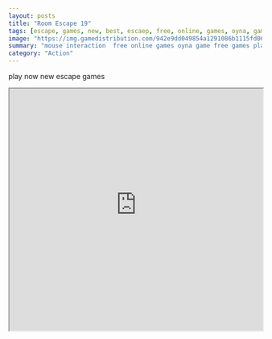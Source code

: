 ```yaml
---
layout: posts
title: "Room Escape 19"
tags: [escape, games, new, best, escaep, free, online, games, oyna, game, free, games, play, play, games]
image: "https://img.gamedistribution.com/942e9dd049854a1291086b1115fd0692.jpg"
summary: "mouse interaction  free online games oyna game free games play play games"
category: "Action"
---
```


play now new escape games

<iframe width="100%" height="480px;" src="https://flash.gamedistribution.com?game=942e9dd049854a1291086b1115fd0692"></iframe>